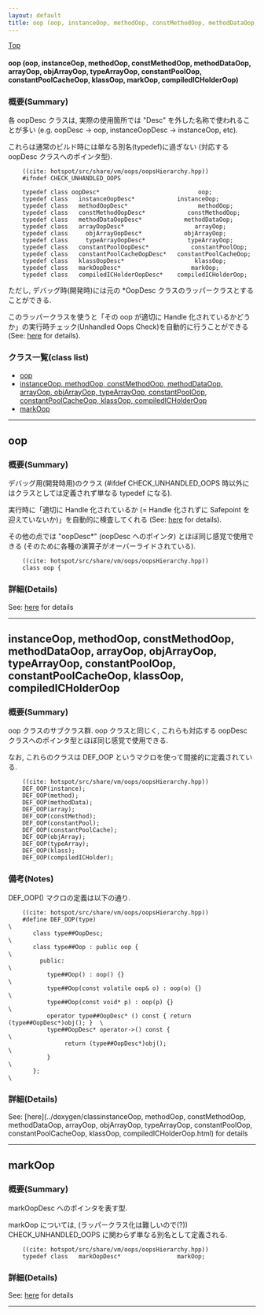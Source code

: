 ```yaml
---
layout: default
title: oop (oop, instanceOop, methodOop, constMethodOop, methodDataOop, arrayOop, objArrayOop, typeArrayOop, constantPoolOop, constantPoolCacheOop, klassOop, markOop, compiledICHolderOop)
---
```

[Top](../index.html)

#### oop (oop, instanceOop, methodOop, constMethodOop, methodDataOop, arrayOop, objArrayOop, typeArrayOop, constantPoolOop, constantPoolCacheOop, klassOop, markOop, compiledICHolderOop)

### 概要(Summary)
各 oopDesc クラスは, 実際の使用箇所では "Desc" を外した名称で使われることが多い
(e.g. oopDesc -> oop, instanceOopDesc -> instanceOop, etc).

これらは通常のビルド時には単なる別名(typedef)に過ぎない (対応する oopDesc クラスへのポインタ型).


```
    ((cite: hotspot/src/share/vm/oops/oopsHierarchy.hpp))
    #ifndef CHECK_UNHANDLED_OOPS
    
    typedef class oopDesc*                            oop;
    typedef class   instanceOopDesc*            instanceOop;
    typedef class   methodOopDesc*                    methodOop;
    typedef class   constMethodOopDesc*            constMethodOop;
    typedef class   methodDataOopDesc*            methodDataOop;
    typedef class   arrayOopDesc*                    arrayOop;
    typedef class     objArrayOopDesc*            objArrayOop;
    typedef class     typeArrayOopDesc*            typeArrayOop;
    typedef class   constantPoolOopDesc*            constantPoolOop;
    typedef class   constantPoolCacheOopDesc*   constantPoolCacheOop;
    typedef class   klassOopDesc*                    klassOop;
    typedef class   markOopDesc*                    markOop;
    typedef class   compiledICHolderOopDesc*    compiledICHolderOop;
```

ただし, デバッグ時(開発時)には元の *OopDesc クラスのラッパークラスとすることができる.

このラッパークラスを使うと「その oop が適切に Handle 化されているかどうか」の実行時チェック(Unhandled Oops Check)を自動的に行うことができる
(See: [here](no2935rfO.html) for details).


### クラス一覧(class list)

  * [oop](#noGwHroyv4)
  * [instanceOop, methodOop, constMethodOop, methodDataOop, arrayOop, objArrayOop, typeArrayOop, constantPoolOop, constantPoolCacheOop, klassOop, compiledICHolderOop](#no6tV7qG16)
  * [markOop](#noSv1zvWLZ)


---
## <a name="noGwHroyv4" id="noGwHroyv4">oop</a>

### 概要(Summary)
デバッグ用(開発時用)のクラス (#ifdef CHECK_UNHANDLED_OOPS 時以外にはクラスとしては定義されず単なる typedef になる).

実行時に「適切に Handle 化されているか (= Handle 化されずに Safepoint を迎えていないか)」を自動的に検査してくれる
(See: [here](no2935rfO.html) for details).

その他の点では "oopDesc*" (oopDesc へのポインタ) とほぼ同じ感覚で使用できる
(そのために各種の演算子がオーバーライドされている).


```
    ((cite: hotspot/src/share/vm/oops/oopsHierarchy.hpp))
    class oop {
```




### 詳細(Details)
See: [here](../doxygen/classoop.html) for details

---
## <a name="no6tV7qG16" id="no6tV7qG16">instanceOop, methodOop, constMethodOop, methodDataOop, arrayOop, objArrayOop, typeArrayOop, constantPoolOop, constantPoolCacheOop, klassOop, compiledICHolderOop</a>

### 概要(Summary)
oop クラスのサブクラス群.
oop クラスと同じく, これらも対応する oopDesc クラスへのポインタ型とほぼ同じ感覚で使用できる.

なお, これらのクラスは
DEF_OOP というマクロを使って間接的に定義されている.


```
    ((cite: hotspot/src/share/vm/oops/oopsHierarchy.hpp))
    DEF_OOP(instance);
    DEF_OOP(method);
    DEF_OOP(methodData);
    DEF_OOP(array);
    DEF_OOP(constMethod);
    DEF_OOP(constantPool);
    DEF_OOP(constantPoolCache);
    DEF_OOP(objArray);
    DEF_OOP(typeArray);
    DEF_OOP(klass);
    DEF_OOP(compiledICHolder);
```

### 備考(Notes)
DEF_OOP() マクロの定義は以下の通り.


```
    ((cite: hotspot/src/share/vm/oops/oopsHierarchy.hpp))
    #define DEF_OOP(type)                                                      \
       class type##OopDesc;                                                    \
       class type##Oop : public oop {                                          \
         public:                                                               \
           type##Oop() : oop() {}                                              \
           type##Oop(const volatile oop& o) : oop(o) {}                        \
           type##Oop(const void* p) : oop(p) {}                                \
           operator type##OopDesc* () const { return (type##OopDesc*)obj(); }  \
           type##OopDesc* operator->() const {                                 \
                return (type##OopDesc*)obj();                                  \
           }                                                                   \
       };                                                                      \
```



### 詳細(Details)
See: [here](../doxygen/classinstanceOop, methodOop, constMethodOop, methodDataOop, arrayOop, objArrayOop, typeArrayOop, constantPoolOop, constantPoolCacheOop, klassOop, compiledICHolderOop.html) for details

---
## <a name="noSv1zvWLZ" id="noSv1zvWLZ">markOop</a>

### 概要(Summary)
markOopDesc へのポインタを表す型.

markOop については, (ラッパークラス化は難しいので(?))
CHECK_UNHANDLED_OOPS に関わらず単なる別名として定義される.


```
    ((cite: hotspot/src/share/vm/oops/oopsHierarchy.hpp))
    typedef class   markOopDesc*                markOop;
```




### 詳細(Details)
See: [here](../doxygen/classmarkOop.html) for details

---
